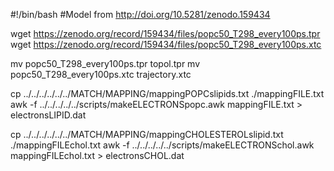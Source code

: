 #!/bin/bash
#Model from http://doi.org/10.5281/zenodo.159434

wget https://zenodo.org/record/159434/files/popc50_T298_every100ps.tpr
wget https://zenodo.org/record/159434/files/popc50_T298_every100ps.xtc

mv popc50_T298_every100ps.tpr topol.tpr
mv popc50_T298_every100ps.xtc trajectory.xtc

cp ../../../../../../MATCH/MAPPING/mappingPOPCslipids.txt ./mappingFILE.txt
awk -f ../../../../../scripts/makeELECTRONSpopc.awk mappingFILE.txt > electronsLIPID.dat

cp ../../../../../../MATCH/MAPPING/mappingCHOLESTEROLslipid.txt ./mappingFILEchol.txt
awk -f ../../../../../scripts/makeELECTRONSchol.awk mappingFILEchol.txt > electronsCHOL.dat  

